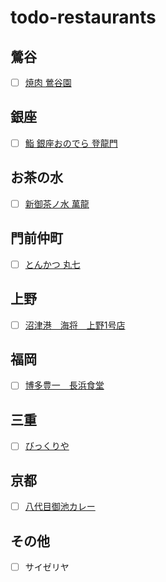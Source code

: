 # todo-restaurants

## 鶯谷
- [ ] [焼肉 鶯谷園](https://tabelog.com/tokyo/A1311/A131104/13012243/)

## 銀座
- [ ] [鮨 銀座おのでら 登龍門](https://onodera-group.com/touryumon/)

## お茶の水
- [ ] [新御茶ノ水 萬龍](https://tabelog.com/tokyo/A1310/A131002/13246044/)

## 門前仲町
- [ ] [とんかつ 丸七](https://tabelog.com/tokyo/A1313/A131303/13263014/)

## 上野
- [ ] [沼津港　海将　上野1号店](https://tabelog.com/tokyo/A1311/A131101/13157499/)

## 福岡
- [ ] [博多豊一　長浜食堂](https://hakata-toyoichi.owst.jp/)

## 三重
- [ ] [びっくりや](https://tabelog.com/mie/A2402/A240202/24004532/)

## 京都
- [ ] [八代目御池カレー](https://tabelog.com/kyoto/A2601/A260202/26036381/)

## その他
- [ ] サイゼリヤ


